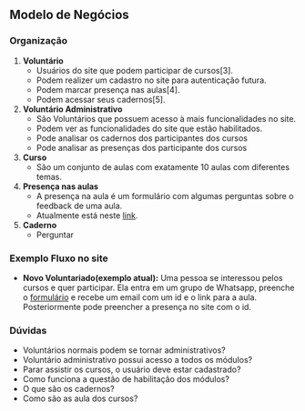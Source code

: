## Modelo de Negócios

### Organização

1. **Voluntário** 
    - Usuários do site que podem participar de cursos[3]. 
    - Podem realizer um cadastro no site para autenticação futura.
    - Podem marcar presença nas aulas[4]. 
    - Podem acessar seus cadernos[5].  
2. **Voluntário Administrativo**
    - São Voluntários que possuem acesso à mais funcionalidades no site.
    - Podem ver as funcionalidades do site que estão habilitados.
    - Pode analisar os cadernos dos participantes dos cursos
    - Pode analisar as presenças dos participante dos cursos
3. **Curso**
    - São um conjunto de aulas com exatamente 10 aulas com diferentes temas.
4. **Presença nas aulas**
    - A presença na aula é um formulário com algumas perguntas sobre o feedback de uma aula.
    - Atualmente está neste [link](https://www.jotform.com/form/220305634857658).
5. **Caderno**
    - Perguntar


### Exemplo Fluxo no site

- **Novo Voluntariado(exemplo atual):** Uma pessoa se interessou pelos cursos e quer participar. Ela entra em um grupo de Whatsapp, preenche o [formulário](https://form.jotform.com/220305437068653) e recebe um email com um id e o link para a aula. Posteriormente pode preencher a presença no site com o id.

### Dúvidas
- Voluntários normais podem se tornar administrativos?
- Voluntário administrativo possui acesso a todos os módulos?
- Parar assistir os cursos, o usuário deve estar cadastrado?
- Como funciona a questão de habilitação dos módulos?
- O que são os cadernos?
- Como são as aula dos cursos?

